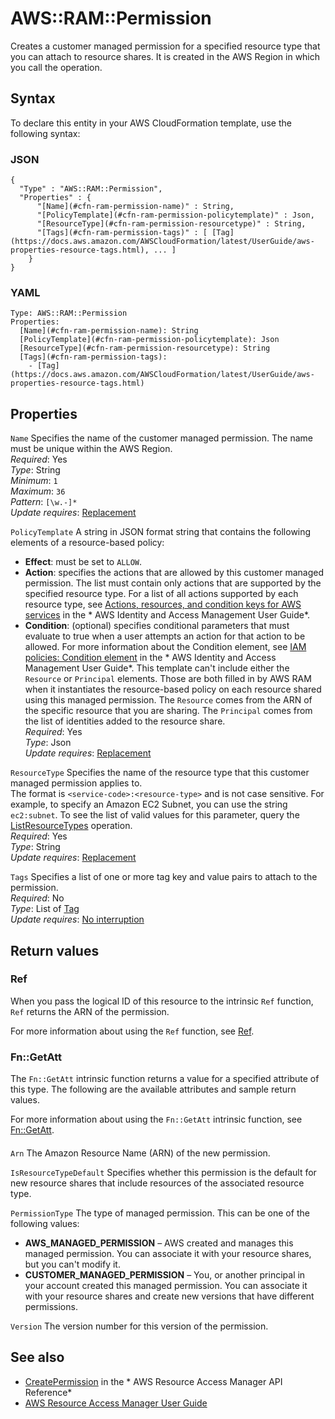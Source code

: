 # AWS::RAM::Permission<a name="aws-resource-ram-permission"></a>

Creates a customer managed permission for a specified resource type that you can attach to resource shares\. It is created in the AWS Region in which you call the operation\.

## Syntax<a name="aws-resource-ram-permission-syntax"></a>

To declare this entity in your AWS CloudFormation template, use the following syntax:

### JSON<a name="aws-resource-ram-permission-syntax.json"></a>

```
{
  "Type" : "AWS::RAM::Permission",
  "Properties" : {
      "[Name](#cfn-ram-permission-name)" : String,
      "[PolicyTemplate](#cfn-ram-permission-policytemplate)" : Json,
      "[ResourceType](#cfn-ram-permission-resourcetype)" : String,
      "[Tags](#cfn-ram-permission-tags)" : [ [Tag](https://docs.aws.amazon.com/AWSCloudFormation/latest/UserGuide/aws-properties-resource-tags.html), ... ]
    }
}
```

### YAML<a name="aws-resource-ram-permission-syntax.yaml"></a>

```
Type: AWS::RAM::Permission
Properties: 
  [Name](#cfn-ram-permission-name): String
  [PolicyTemplate](#cfn-ram-permission-policytemplate): Json
  [ResourceType](#cfn-ram-permission-resourcetype): String
  [Tags](#cfn-ram-permission-tags): 
    - [Tag](https://docs.aws.amazon.com/AWSCloudFormation/latest/UserGuide/aws-properties-resource-tags.html)
```

## Properties<a name="aws-resource-ram-permission-properties"></a>

`Name`  <a name="cfn-ram-permission-name"></a>
Specifies the name of the customer managed permission\. The name must be unique within the AWS Region\.  
*Required*: Yes  
*Type*: String  
*Minimum*: `1`  
*Maximum*: `36`  
*Pattern*: `[\w.-]*`  
*Update requires*: [Replacement](https://docs.aws.amazon.com/AWSCloudFormation/latest/UserGuide/using-cfn-updating-stacks-update-behaviors.html#update-replacement)

`PolicyTemplate`  <a name="cfn-ram-permission-policytemplate"></a>
A string in JSON format string that contains the following elements of a resource\-based policy:  
+  **Effect**: must be set to `ALLOW`\.
+  **Action**: specifies the actions that are allowed by this customer managed permission\. The list must contain only actions that are supported by the specified resource type\. For a list of all actions supported by each resource type, see [Actions, resources, and condition keys for AWS services](https://docs.aws.amazon.com/service-authorization/latest/reference/reference_policies_actions-resources-contextkeys.html) in the * AWS Identity and Access Management User Guide*\.
+  **Condition**: \(optional\) specifies conditional parameters that must evaluate to true when a user attempts an action for that action to be allowed\. For more information about the Condition element, see [IAM policies: Condition element](https://docs.aws.amazon.com/IAM/latest/UserGuide/reference_policies_elements_condition.html) in the * AWS Identity and Access Management User Guide*\.
This template can't include either the `Resource` or `Principal` elements\. Those are both filled in by AWS RAM when it instantiates the resource\-based policy on each resource shared using this managed permission\. The `Resource` comes from the ARN of the specific resource that you are sharing\. The `Principal` comes from the list of identities added to the resource share\.  
*Required*: Yes  
*Type*: Json  
*Update requires*: [Replacement](https://docs.aws.amazon.com/AWSCloudFormation/latest/UserGuide/using-cfn-updating-stacks-update-behaviors.html#update-replacement)

`ResourceType`  <a name="cfn-ram-permission-resourcetype"></a>
Specifies the name of the resource type that this customer managed permission applies to\.  
The format is ` <service-code>:<resource-type> ` and is not case sensitive\. For example, to specify an Amazon EC2 Subnet, you can use the string `ec2:subnet`\. To see the list of valid values for this parameter, query the [ListResourceTypes](https://docs.aws.amazon.com/ram/latest/APIReference/API_ListResourceTypes.html) operation\.  
*Required*: Yes  
*Type*: String  
*Update requires*: [Replacement](https://docs.aws.amazon.com/AWSCloudFormation/latest/UserGuide/using-cfn-updating-stacks-update-behaviors.html#update-replacement)

`Tags`  <a name="cfn-ram-permission-tags"></a>
Specifies a list of one or more tag key and value pairs to attach to the permission\.  
*Required*: No  
*Type*: List of [Tag](https://docs.aws.amazon.com/AWSCloudFormation/latest/UserGuide/aws-properties-resource-tags.html)  
*Update requires*: [No interruption](https://docs.aws.amazon.com/AWSCloudFormation/latest/UserGuide/using-cfn-updating-stacks-update-behaviors.html#update-no-interrupt)

## Return values<a name="aws-resource-ram-permission-return-values"></a>

### Ref<a name="aws-resource-ram-permission-return-values-ref"></a>

 When you pass the logical ID of this resource to the intrinsic `Ref` function, `Ref` returns the ARN of the permission\.

For more information about using the `Ref` function, see [Ref](https://docs.aws.amazon.com/AWSCloudFormation/latest/UserGuide/intrinsic-function-reference-ref.html)\.

### Fn::GetAtt<a name="aws-resource-ram-permission-return-values-fn--getatt"></a>

The `Fn::GetAtt` intrinsic function returns a value for a specified attribute of this type\. The following are the available attributes and sample return values\.

For more information about using the `Fn::GetAtt` intrinsic function, see [Fn::GetAtt](https://docs.aws.amazon.com/AWSCloudFormation/latest/UserGuide/intrinsic-function-reference-getatt.html)\.

#### <a name="aws-resource-ram-permission-return-values-fn--getatt-fn--getatt"></a>

`Arn`  <a name="Arn-fn::getatt"></a>
The Amazon Resource Name \(ARN\) of the new permission\.

`IsResourceTypeDefault`  <a name="IsResourceTypeDefault-fn::getatt"></a>
Specifies whether this permission is the default for new resource shares that include resources of the associated resource type\.

`PermissionType`  <a name="PermissionType-fn::getatt"></a>
The type of managed permission\. This can be one of the following values:  
+ **AWS\_MANAGED\_PERMISSION** – AWS created and manages this managed permission\. You can associate it with your resource shares, but you can't modify it\.
+ **CUSTOMER\_MANAGED\_PERMISSION** – You, or another principal in your account created this managed permission\. You can associate it with your resource shares and create new versions that have different permissions\.

`Version`  <a name="Version-fn::getatt"></a>
The version number for this version of the permission\.

## See also<a name="aws-resource-ram-permission--seealso"></a>
+  [CreatePermission](https://docs.aws.amazon.com/ram/latest/APIReference/API_CreatePermission.html) in the * AWS Resource Access Manager API Reference* 
+  [AWS Resource Access Manager User Guide](https://docs.aws.amazon.com/ram/latest/userguide) 

